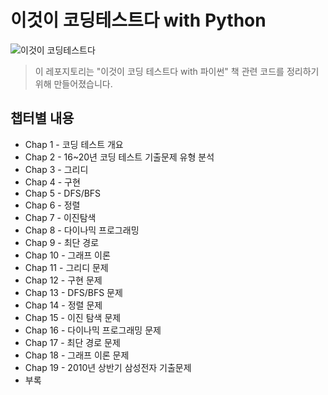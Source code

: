 # 이것이 코딩테스트다 with Python
![이것이 코딩테스트다](https://github.com/jyj1206/Coding_Test_With_Python/assets/56617662/a64414af-bb67-4f80-ae14-84fd22e46bf5)

> 이 레포지토리는 "이것이 코딩 테스트다 with 파이썬" 책 관련 코드를 정리하기 위해 만들어졌습니다.

## 챕터별 내용
- Chap 1 - 코딩 테스트 개요
- Chap 2 - 16~20년 코딩 테스트 기출문제 유형 분석
- Chap 3 - 그리디 
- Chap 4 - 구현 
- Chap 5 - DFS/BFS 
- Chap 6 - 정렬 
- Chap 7 - 이진탐색
- Chap 8 - 다이나믹 프로그래밍
- Chap 9 - 최단 경로
- Chap 10 - 그래프 이론
- Chap 11 - 그리디 문제
- Chap 12 - 구현 문제
- Chap 13 - DFS/BFS 문제
- Chap 14 - 정렬 문제
- Chap 15 - 이진 탐색 문제
- Chap 16 - 다이나믹 프로그래밍 문제
- Chap 17 - 최단 경로 문제
- Chap 18 - 그래프 이론 문제
- Chap 19 - 2010년 상반기 삼성전자 기출문제
- 부록





